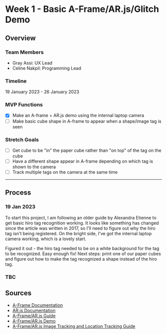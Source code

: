 # Week 1 - Basic A-Frame/AR.js/Glitch Demo

## Overview

### Team Members

- Gray Assi: UX Lead
- Celine Nakpil: Programming Lead

### Timeline

19 January 2023 - 26 January 2023

### MVP Functions

- [x] Make an A-frame + AR.js demo using the internal laptop camera
- [ ] Make basic cube shape in A-frame to appear when a shape/image tag is seen

### Stretch Goals

- [ ] Get cube to be "in" the paper cube rather than "on top" of the tag on the cube
- [ ] Have a different shape appear in A-frame depending on which tag is shown to the camera
- [ ] Track multiple tags on the camera at the same time

---

## Process

### 19 Jan 2023

To start this project, I am following an older guide by Alexandra Etienne to get basic hiro tag recognition working. It looks like something has changed since the article was written in 2017, so I'll need to figure out why the hiro tag isn't being registered. On the bright side, I've got the internal laptop camera working, which is a lovely start.

Figured it out - the hiro tag needed to be on a white background for the tag to be recognized. Easy enough fix! Next steps: print one of our paper cubes and figure out how to make the tag recognized a shape instead of the hiro tag.

### TBC

## Sources

- [A-Frame Documentation](https://aframe.io/docs/1.4.0/introduction/)
- [AR.js Documentation](https://ar-js-org.github.io/AR.js-Docs/)
- [A-Frame/AR.js Guide](https://aframe.io/blog/arjs/)
- [A-Frame/AR.js Demo](https://medium.com/arjs/augmented-reality-in-10-lines-of-html-4e193ea9fdbf)
- [A-Frame/AR.js Image Tracking and Location Tracking Guide](https://aframe.io/blog/arjs3/)
